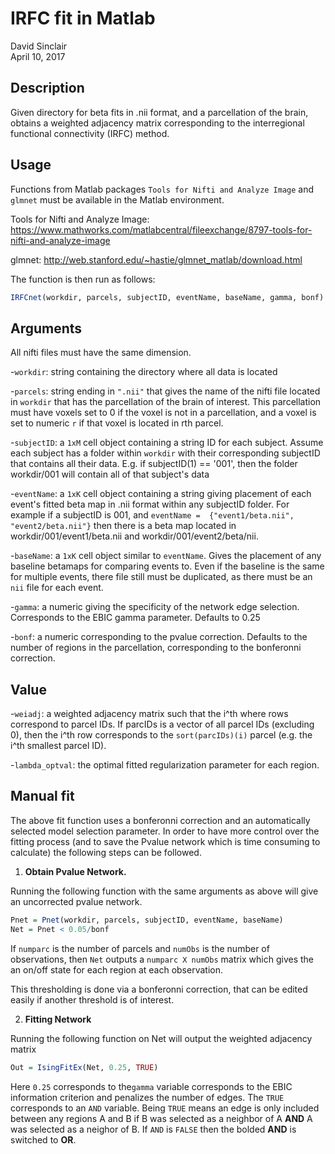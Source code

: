 IRFC fit in Matlab
======================
David Sinclair  
April 10, 2017

Description
-------------------  

Given directory for beta fits in .nii format, and a parcellation of the brain, obtains a weighted adjacency matrix corresponding to the interregional functional connectivity (IRFC) method. 

Usage
-------------------  

Functions from Matlab packages `Tools for Nifti and Analyze Image` and `glmnet` must be available in the Matlab environment.

Tools for Nifti and Analyze Image: https://www.mathworks.com/matlabcentral/fileexchange/8797-tools-for-nifti-and-analyze-image

glmnet: http://web.stanford.edu/~hastie/glmnet_matlab/download.html

The function is then run as follows:


```r
IRFCnet(workdir, parcels, subjectID, eventName, baseName, gamma, bonf)
```

Arguments
-------------------  

All nifti files must have the same dimension.

-`workdir`: string containing the directory where all data is located

-`parcels`: string ending in `".nii"` that gives the name of the nifti file located in `workdir` that has the parcellation of the brain of interest.  This parcellation must have voxels set to 0 if the voxel is not in a parcellation, and a voxel is set to numeric `r` if that voxel is located in rth parcel. 

-`subjectID`: a `1xM` cell object containing a string ID for each subject.  Assume each subject has a folder within `workdir` with their corresponding subjectID that contains all their data.  E.g. if subjectID(1) == '001', then the folder workdir/001 will contain all of that subject's data

-`eventName`: a `1xK` cell object containing a string giving placement of each event's fitted beta map in .nii format within any subjectID folder.  For example if a subjectID is 001, and `eventName =  {"event1/beta.nii", "event2/beta.nii"}` then there is a beta map located in workdir/001/event1/beta.nii and workdir/001/event2/beta/nii.

-`baseName`: a `1xK` cell object similar to `eventName`.  Gives the placement of any baseline betamaps for comparing events to. Even if the baseline is the same for multiple events, there file still must be duplicated, as there must be an `nii` file for each event.

-`gamma`: a numeric giving the specificity of the network edge selection.  Corresponds to the EBIC gamma parameter.  Defaults to 0.25

-`bonf`: a numeric corresponding to the pvalue correction.  Defaults to the number of regions in the parcellation, corresponding to the bonferonni correction.


Value
-------------------  

-`weiadj`: a weighted adjacency matrix such that the i^th where rows correspond to parcel IDs.  If parcIDs is a vector of all parcel IDs (excluding 0), then the i^th row corresponds to the `sort(parcIDs)(i)` parcel (e.g. the i^th smallest parcel ID).  

-`lambda_optval`: the optimal fitted regularization parameter for each region.


Manual fit
-------------------  

The above fit function uses a bonferonni correction and an automatically selected model selection parameter.  In order to have more control over the fitting process (and to save the Pvalue network which is time consuming to calculate) the following steps can be followed.

1. **Obtain Pvalue Network.**

Running the following function with the same arguments as above will give an uncorrected pvalue network. 


```r
Pnet = Pnet(workdir, parcels, subjectID, eventName, baseName) 
Net = Pnet < 0.05/bonf
```

If `numparc` is the number of parcels and `numObs` is the number of observations, then `Net` outputs a `numparc X numObs` matrix which gives the an on/off state for each region at each observation.

This thresholding is done via a bonferonni correction, that can be edited easily if another threshold is of interest.


2. **Fitting Network**

Running the following function on Net will output the weighted adjacency matrix


```r
Out = IsingFitEx(Net, 0.25, TRUE)
```

Here `0.25` corresponds to the`gamma` variable corresponds to the EBIC information criterion and penalizes the number of edges.  The `TRUE` corresponds to an `AND` variable.  Being `TRUE` means an edge is only included between any regions A and B if B was selected as a neighbor of A **AND** A was selected as a neighor of B.  If `AND` is `FALSE` then the bolded **AND** is switched to **OR**.


